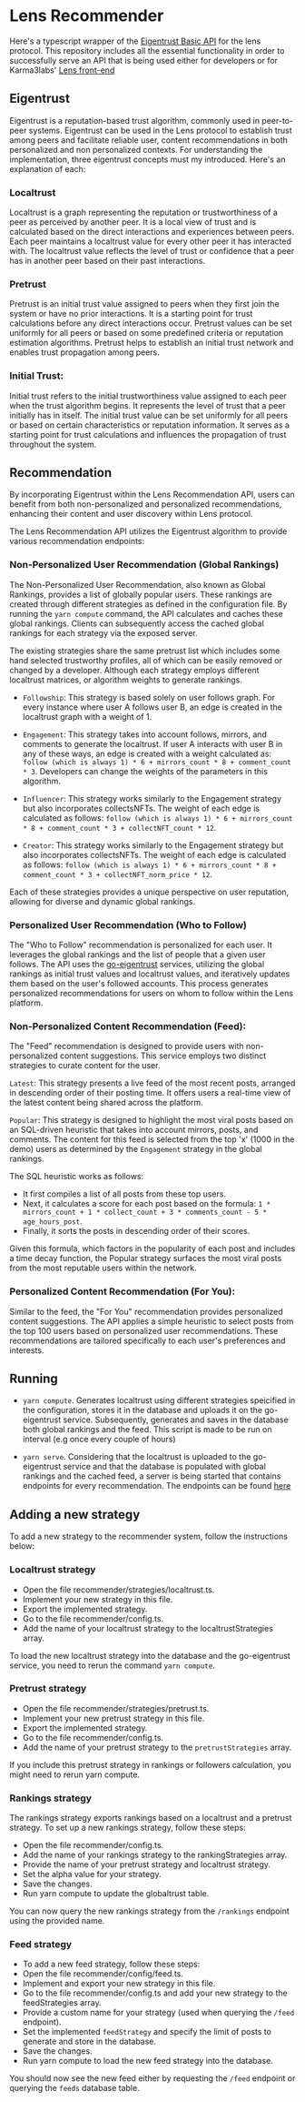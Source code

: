 # Lens Recommender

Here's a typescript wrapper of the [Eigentrust Basic API](https://k3l.io/docs/api/basic/v1/) for the lens protocol. This repository includes all the essential functionality in order to successfully serve an API that is being used either for developers or for Karma3labs' [Lens front-end](https://lens.k3l.io)

## Eigentrust

Eigentrust is a reputation-based trust algorithm, commonly used in peer-to-peer systems. Eigentrust can be used in the Lens protocol to establish trust among peers and facilitate reliable user, content recommendations in both personalized and non personalized contexts. For understanding the implementation, three eigentrust concepts must my introduced. Here's an explanation of each:

### Localtrust

Localtrust is a graph representing the reputation or trustworthiness of a peer as perceived by another peer. It is a local view of trust and is calculated based on the direct interactions and experiences between peers. Each peer maintains a localtrust value for every other peer it has interacted with. The localtrust value reflects the level of trust or confidence that a peer has in another peer based on their past interactions.

### Pretrust

Pretrust is an initial trust value assigned to peers when they first join the system or have no prior interactions. It is a starting point for trust calculations before any direct interactions occur. Pretrust values can be set uniformly for all peers or based on some predefined criteria or reputation estimation algorithms. Pretrust helps to establish an initial trust network and enables trust propagation among peers.

### Initial Trust:

Initial trust refers to the initial trustworthiness value assigned to each peer
when the trust algorithm begins. It represents the level of trust that a peer
initially has in itself. The initial trust value can be set uniformly for all
peers or based on certain characteristics or reputation information. It serves
as a starting point for trust calculations and influences the propagation of
trust throughout the system.

## Recommendation

By incorporating Eigentrust within the Lens Recommendation API, users can
benefit from both non-personalized and personalized recommendations, enhancing
their content and user discovery within Lens protocol.

The Lens Recommendation API utilizes the Eigentrust algorithm to provide various
recommendation endpoints:

### Non-Personalized User Recommendation (Global Rankings)

The Non-Personalized User Recommendation, also known as Global Rankings, provides a list of globally popular users. These rankings are created through different strategies as defined in the configuration file. By running the `yarn compute` command, the API calculates and caches these global rankings. Clients can subsequently access the cached global rankings for each strategy via the exposed server.

The existing strategies share the same pretrust list which includes some hand selected trustworthy profiles, all of which can be easily removed or changed by a developer. Although each strategy employs different localtrust matrices, or algorithm weights to generate rankings.

- `Followship`: This strategy is based solely on user follows graph. For every instance where user A follows user B, an edge is created in the localtrust graph with a weight of 1.

- `Engagement`: This strategy takes into account follows, mirrors, and comments to generate the localtrust. If user A interacts with user B in any of these ways, an edge is created with a weight calculated as: `follow (which is always 1) * 6 + mirrors_count * 8 + comment_count * 3`. Developers can change the weights of the parameters in this algorithm.

- `Influencer`: This strategy works similarly to the Engagement strategy but also incorporates collectsNFTs. The weight of each edge is calculated as follows: `follow (which is always 1) * 6 + mirrors_count * 8 + comment_count * 3 + collectNFT_count * 12`.

- `Creator`: This strategy works similarly to the Engagement strategy but also incorporates collectsNFTs. The weight of each edge is calculated as follows: `follow (which is always 1) * 6 + mirrors_count * 8 + comment_count * 3 + collectNFT_norm_price * 12`.

Each of these strategies provides a unique perspective on user reputation, allowing for diverse and dynamic global rankings.

### Personalized User Recommendation (Who to Follow)

The "Who to Follow" recommendation is personalized for each user. It leverages
the global rankings and the list of people that a given user follows. The API
uses the [go-eigentrust](https://k3l.io/docs/api/basic/v1/) services, utilizing
the global rankings as initial trust values and localtrust values, and
iteratively updates them based on the user's followed accounts. This process
generates personalized recommendations for users on whom to follow within the
Lens platform.

### Non-Personalized Content Recommendation (Feed):

The "Feed" recommendation is designed to provide users with non-personalized content suggestions. This service employs two distinct strategies to curate content for the user.

`Latest`: This strategy presents a live feed of the most recent posts, arranged in descending order of their posting time. It offers users a real-time view of the latest content being shared across the platform.

`Popular`: This strategy is designed to highlight the most viral posts based on an SQL-driven heuristic that takes into account mirrors, posts, and comments. The content for this feed is selected from the top 'x' (1000 in the demo) users as determined by the `Engagement` strategy in the global rankings.

The SQL heuristic works as follows:

- It first compiles a list of all posts from these top users.
- Next, it calculates a score for each post based on the formula: `1 * mirrors_count + 1 * collect_count + 3 * comments_count - 5 * age_hours_post`.
- Finally, it sorts the posts in descending order of their scores.

Given this formula, which factors in the popularity of each post and includes a time decay function, the Popular strategy surfaces the most viral posts from the most reputable users within the network.

### Personalized Content Recommendation (For You):

Similar to the feed, the "For You" recommendation provides personalized content
suggestions. The API applies a simple heuristic to select posts from the top
100 users based on personalized user recommendations. These recommendations are
tailored specifically to each user's preferences and interests.

## Running

- `yarn compute`. Generates localtrust using different strategies speicified in the configuration, stores it in the database and uploads it on the go-eigentrust service. Subsequently, generates and saves in the database both global rankings and the feed. This script is made to be run on interval (e.g once every couple of hours)

- `yarn serve`. Considering that the localtrust is uploaded to the go-eigentrust service and that the database is populated with global rankings and the cached feed, a server is being started that contains endpoints for every recommendation. The endpoints can be found [here](https://openapi.lens.k3l.io)

## Adding a new strategy

To add a new strategy to the recommender system, follow the instructions below:

### Localtrust strategy

- Open the file recommender/strategies/localtrust.ts.
- Implement your new strategy in this file.
- Export the implemented strategy.
- Go to the file recommender/config.ts.
- Add the name of your localtrust strategy to the localtrustStrategies array.

To load the new localtrust strategy into the database and the go-eigentrust service, you need to rerun the command `yarn compute`.

### Pretrust strategy

- Open the file recommender/strategies/pretrust.ts.
- Implement your new pretrust strategy in this file.
- Export the implemented strategy.
- Go to the file recommender/config.ts.
- Add the name of your pretrust strategy to the `pretrustStrategies` array.

If you include this pretrust strategy in rankings or followers calculation, you might need to rerun yarn compute.

### Rankings strategy

The rankings strategy exports rankings based on a localtrust and a pretrust strategy. To set up a new rankings strategy, follow these steps:

- Open the file recommender/config.ts.
- Add the name of your rankings strategy to the rankingStrategies array.
- Provide the name of your pretrust strategy and localtrust strategy.
- Set the alpha value for your strategy.
- Save the changes.
- Run yarn compute to update the globaltrust table.

You can now query the new rankings strategy from the `/rankings` endpoint using the provided name.

### Feed strategy

- To add a new feed strategy, follow these steps:
- Open the file recommender/config/feed.ts.
- Implement and export your new strategy in this file.
- Go to the file recommender/config.ts and add your new strategy to the feedStrategies array.
- Provide a custom name for your strategy (used when querying the `/feed` endpoint).
- Set the implemented `feedStrategy` and specify the limit of posts to generate and store in the database.
- Save the changes.
- Run yarn compute to load the new feed strategy into the database.

You should now see the new feed either by requesting the `/feed` endpoint or querying the `feeds` database table.
